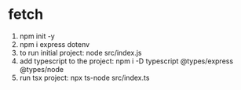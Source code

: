 # fetch
1. npm init -y
2. npm i express dotenv
3. to run initial project: node src/index.js
4. add typescript to the project: npm i -D typescript @types/express @types/node
5. run tsx project: npx ts-node src/index.ts